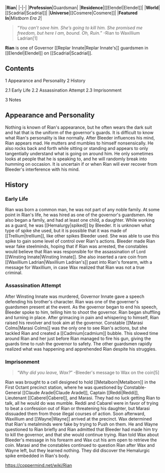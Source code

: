 |**Rian**|
|-|-|
|**Profession**|Guardsman|
|**Residence**|[[Elendel\|Elendel]]|
|**World**|[[Scadrial\|Scadrial]]|
|**Universe**|[[Cosmere\|Cosmere]]|
|**Featured In**|*Mistborn Era 2*|

>“*You can’t save him. She’s going to kill him. She promised me freedom, but here I am, bound. Oh, Ruin.*”
\-Rian to Waxillium Ladrian[1]

**Rian** is one of Governor [[Replar Innate\|Replar Innate's]] guardsmen in [[Elendel\|Elendel]] on [[Scadrial\|Scadrial]].

## Contents

1 Appearance and Personality
2 History

2.1 Early Life
2.2 Assassination Attempt
2.3 Imprisonment


3 Notes


## Appearance and Personality
Nothing is known of Rian's appearance, but he often wears the dark suit and hat that is the uniform of the governor's guards.
It is difficult to know what Rian's personality is like normally. After Bleeder influences his mind, Rian appears mad. He mutters and mumbles to himself nonsensically. He also rocks back and forth while sitting or standing and appears to only tangentially understand what is going on around him. He only sometimes looks at people that he is speaking to, and he will randomly break into humming on occasion. It is uncertain if or when Rian will ever recover from Bleeder's interference with his mind.

## History
### Early Life
Rian was born a common man, he was not part of any noble family. At some point in Rian's life, he was hired as one of the governor's guardsmen. He also began a family, and had at least one child, a daughter. While working as a guard, he was [[Hemalurgy\|spiked]] by Bleeder. It is unknown what type of spike she used, but it is possible that it was made of [[Trellium\|trellium]], like other spikes Bleeder used. She was able to use this spike to gain some level of control over Rian's actions. Bleeder made Rian wear fake steelminds, hoping that if Rian was arrested, the constables would believe that Rian was responsible for the assassination of Lord [[Winsting Innate\|Winsting Innate]]. She also inserted a rare coin from [[Waxillium Ladrian\|Waxillium Ladrian's]] past into Rian's forearm, with a message for Waxillium, in case Wax realized that Rian was not a true criminal.

### Assassination Attempt
After Winsting Innate was murdered, Governor Innate gave a speech defending his brother's character. Rian was one of the governer's guardsmen present at the event. As the governor began to end his speech, Bleeder spoke to him, telling him to shoot the governor. Rian began shuffling and turning in place. After grimacing in pain and whispering to himself, Rian raised his revolver and took aim at the governor. Constable [[Marasi Colms\|Marasi Colms]] was the only one to see Rian's actions, but she tackled Rian and created a [[Cadmium\|cadmium]] bubble. This slowed time around Rian and her just before Rian managed to fire his gun, giving the guards time to rush the governor to safety. The other guardsmen rapidly realized what was happening and apprehended Rian despite his struggles.

### Imprisonment
>“*Why did you leave, Wax?*”
\-Bleeder's message to Wax on the coin[5]

Rian was brought to a cell designed to hold [[Metalborn\|Metalborn]] in the First Octant precinct station, where he was questioned by Constable-General [[Claude Aradel\|Claude Aradel]], Captain [[Reddi\|Reddi]], Lieutenant [[Caberel\|Caberel]], and Marasi. They had no luck getting Rian to talk, all he would do was mumble. Reddi and Cabarel were in favor of trying to beat a confession out of Rian or threatening his daughter, but Marasi dissuaded them from those illegal courses of action. Soon afterward, Waxillium and [[Wayne\|Wayne]] arrived at the precinct. Wax determined that Rian's metalminds were fake by trying to Push on them. He and Wayne questioned to Rian briefly and Rian admitted that Bleeder had made him try to kill the governor, and that she would continue trying. Rian told Wax about Bleeder's message in his forearm and Wax cut his arm open to retrieve the coin. Marasi and the constables continued to question Rian after Wax and Wayne left, but they learned nothing. They did discover the Hemalurgic spike embedded in Rian's body.



https://coppermind.net/wiki/Rian